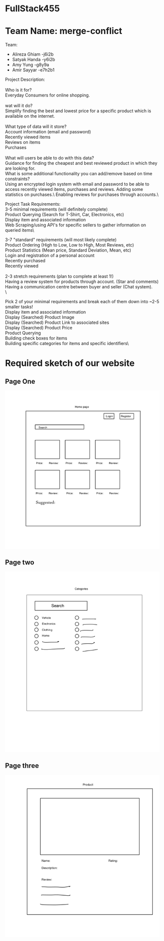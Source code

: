 # FullStack455


# Team Name: merge-conflict

Team: 
- Alireza Ghiam -j6i2b
- Satyak Handa -y6i2b
- Amy Yung -g8y9a 
- Amir Sayyar -e7h2b1

Project Description: \
\
Who is it for?\
Everyday Consumers for online shopping.\
\
wat will it do?\
Simplify finding the best and lowest price for a specific product which is available on the internet.\
\
What type of data will it store?\
Account information (email and password)\
Recently viewed items\
Reviews on items\
Purchases\
\
What will users be able to do with this data?\
Guidance for finding the cheapest and best reviewed product in which they are looking for.\
What is some additional functionality you can add/remove based on time constraints?\
Using an encrypted login system with email and password to be able to access recently viewed items, purchases and reviews. Adding some statistics on purchases.\ Enabling reviews for purchases through accounts.\

Project Task Requirements:\
3-5 minimal requirements (will definitely complete)\
Product Querying (Search for T-Shirt, Car, Electronics, etc)\
Display item and associated information\
Web Scraping/using API's for specific sellers to gather information on queried items\

3-7 "standard" requirements (will most likely complete)\
Product Ordering (High to Low, Low to High, Most Reviews, etc)\
Product Statistics (Mean price, Standard Deviation, Mean, etc)\
Login and registration of a personal account\
Recently purchased\
Recently viewed\
\
2-3 stretch requirements (plan to complete at least 1!)\
Having a review system for products through account. (Star and comments)\
Having a communication centre between buyer and seller (Chat system).\
\

Pick 2 of your minimal requirements and break each of them down into ~2-5 smaller tasks!\
Display item and associated information\
Display (Searched) Product Image\
Display (Searched)  Product Link to associated sites\
Display  (Searched) Product Price\
Product Querying\
Building check boxes for items\
Building specific categories for items and specific identifiers\



# Required sketch of our website


## Page One
![alt text](./firstPage.png)

## Page two 

![alt text](./secondPage.png)

## Page three
![alt text](./thirdpage.png)




